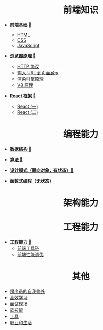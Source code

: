 <h1 align="center"> 前端知识</h1>

- **前端基础 🌵**
    - [HTML]()
    - [CSS]()
    - [JavaScript]()   
    
- [**浏览器原理 💫**](Front-End/Browser/readme.md)
    - [HTTP 协议](Front-End/Browser/http.md)
    - [输入 URL 到页面展示](Front-End/Browser/chrome.md)
    - [渲染引擎原理]()
    - [V8 原理](Front-End/Browser/v8.md)

- [**React 框架 🔨**](Front-End/Frame/readme.md)
    - [React (一)](Front-End/Frame/react-1.md)
    - [React (二)](Front-End/Frame/react-2.md)


<h1 align="center"> 编程能力</h1>

- [**数据结构 🧱**]()
  
- [**算法 🧮**]()

- [**设计模式（面向对象，有状态）🧩**]()
  
- [**函数式编程（无状态）**]()
   

<h1 align="center"> 架构能力</h1>



<h1 align="center"> 工程能力</h1>

- [**工程能力 🥇**](Front-End/Engineering/readme.md)
    - [前端工具链](Front-End/Engineering/tool-chain.md)
    - [前端性能调优 ](Front-End/Engineering/optimization.md)


<h1 align="center"> 其他</h1>

  - [程序员的自我修养](Self/selfboot.md)
  - [高效学习](Self/study.md)
  - [面试现场](Self/interview.md)
  - [软技能](Self/soft-skills.md)
  - [工具](Self/tools.md)
  - [职业和生活](Self/life-and-career.md)





